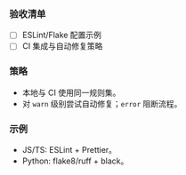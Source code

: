 ### 验收清单
- [ ] ESLint/Flake 配置示例
- [ ] CI 集成与自动修复策略

### 策略
- 本地与 CI 使用同一规则集。
- 对 `warn` 级别尝试自动修复；`error` 阻断流程。

### 示例
- JS/TS: ESLint + Prettier。
- Python: flake8/ruff + black。

